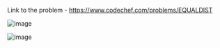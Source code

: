 Link to the problem - https://www.codechef.com/problems/EQUALDIST


![image](https://github.com/Haleshot/Competitive-Programming/assets/57552973/646005b4-dbbe-420f-aebf-b2c93cab16f5)



![image](https://github.com/Haleshot/Competitive-Programming/assets/57552973/8bb78620-6f7a-4440-a545-e8a51c8cfb62)

